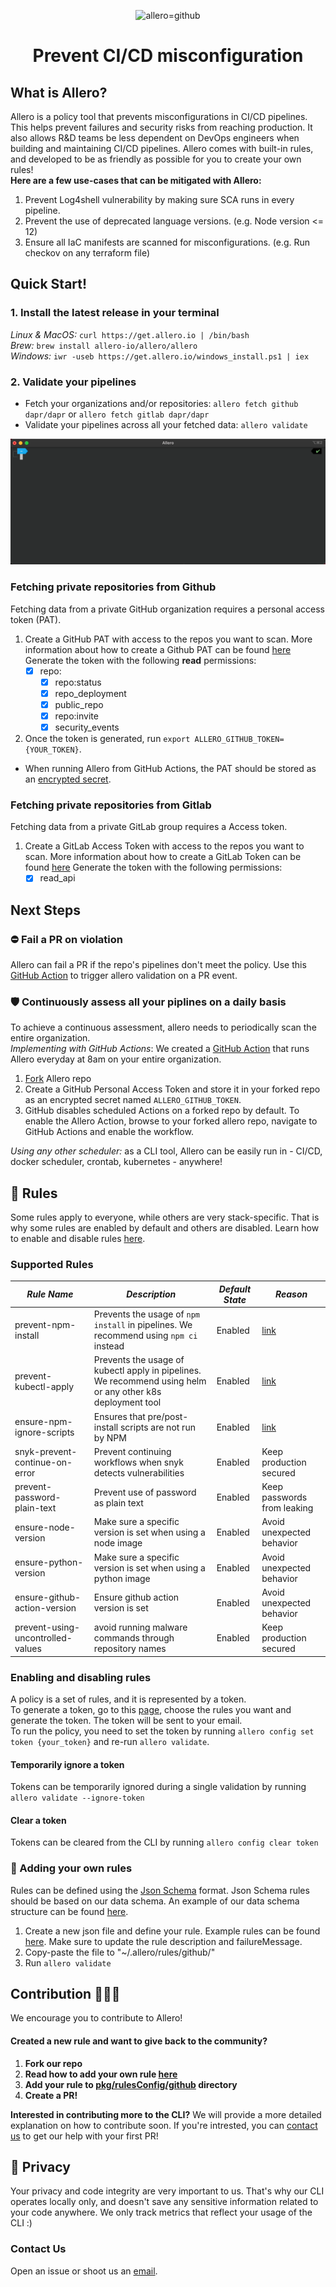<p align="center">
 <img src="./static/allero_banner.png" alt="allero=github" border="0" />
</p>

<h1 align="center">
Prevent CI/CD misconfiguration
</h1>

## What is Allero?
Allero is a policy tool that prevents misconfigurations in CI/CD pipelines. 
This helps prevent failures and security risks from reaching production. It also allows R&D teams be less dependent on DevOps engineers when building and maintaining CI/CD pipelines.
Allero comes with built-in rules, and developed to be as friendly as possible for you to create your own rules!  
**Here are a few use-cases that can be mitigated with Allero:**
1. Prevent Log4shell vulnerability by making sure SCA runs in every pipeline.
2. Prevent the use of deprecated language versions. (e.g. Node version <= 12)  
3. Ensure all IaC manifests are scanned for misconfigurations. (e.g. Run checkov on any terraform file)

## Quick Start!
### 1. Install the latest release in your terminal
_Linux & MacOS:_ `curl https://get.allero.io | /bin/bash`  
_Brew:_ `brew install allero-io/allero/allero`  
_Windows:_ `iwr -useb https://get.allero.io/windows_install.ps1 | iex`


### 2. Validate your pipelines
* Fetch your organizations and/or repositories: `allero fetch github dapr/dapr`  or `allero fetch gitlab dapr/dapr`
* Validate your pipelines across all your fetched data: `allero validate`

<img src="./static/allero_validate.gif" alt="allero-cli">

### Fetching private repositories from Github
Fetching data from a private GitHub organization requires a personal access token (PAT).
1. Create a GitHub PAT with access to the repos you want to scan. More information about how to create a Github PAT can be found [here](https://docs.github.com/en/authentication/keeping-your-account-and-data-secure/creating-a-personal-access-token#creating-a-token) 
Generate the token with the following **read** permissions:
    - [x]  repo:
        - [x]  repo:status
        - [x]  repo_deployment
        - [x]  public_repo
        - [x]  repo:invite
        - [x]  security_events

2. Once the token is generated, run `export ALLERO_GITHUB_TOKEN={YOUR_TOKEN}`.  
- When running Allero from GitHub Actions, the PAT should be stored as an [encrypted secret](https://docs.github.com/en/actions/security-guides/encrypted-secrets#creating-encrypted-secrets-for-a-repository).

### Fetching private repositories from Gitlab
Fetching data from a private GitLab group requires a Access token.
1. Create a GitLab Access Token with access to the repos you want to scan. More information about how to create a GitLab Token can be found [here](https://docs.gitlab.com/ee/user/profile/personal_access_tokens.html) 
Generate the token with the following permissions:
    - [x]  read_api

## Next Steps
### ⛔️ Fail a PR on violation 
Allero can fail a PR if the repo's pipelines don't meet the policy.
Use this [GitHub Action](https://github.com/allero-io/allero/tree/main/examples/integrations/allero-validate-on-pr.yml) to trigger allero validation on a PR event.
### 🛡 Continuously assess all your piplines on a daily basis 
To achieve a continuous assessment, allero needs to periodically scan the entire organization.  
_Implementing with GitHub Actions_: We created a [GitHub Action](https://github.com/allero-io/allero/tree/main/examples/integrations/allero-continuous-validation.yml) that runs Allero everyday at 8am on your entire organization.
1. [Fork](https://github.com/allero-io/allero/fork) Allero repo
2. Create a GitHub Personal Access Token and store it in your forked repo as an encrypted secret named `ALLERO_GITHUB_TOKEN`.
3. GitHub disables scheduled Actions on a forked repo by default. To enable the Allero Action, browse to your forked allero repo, navigate to GitHub Actions and enable the workflow. 

_Using any other scheduler:_ as a CLI tool, Allero can be easily run in - CI/CD, docker scheduler, crontab, kubernetes - anywhere!

## 🚨 Rules
Some rules apply to everyone, while others are very stack-specific. That is why some rules are enabled by default and others are disabled. Learn how to enable and disable rules [here](https://github.com/allero-io/allero/tree/feature/selective-rules-docs#enabling-and-disabling-rules).

### Supported Rules

| _Rule Name_               | _Description_                                            | _Default State_               | _Reason_                                                                                                               |
| ------------------------- | -------------------------------------------------------- | ----------------------------- | ---------------------------------------------------------------------------------------------------------------------- |
| prevent-npm-install       | Prevents the usage of `npm install` in pipelines. We recommend using `npm ci` instead           | Enabled | [link](https://betterprogramming.pub/npm-ci-vs-npm-install-which-should-you-use-in-your-node-js-projects-51e07cb71e26) |
| prevent-kubectl-apply     | Prevents the usage of kubectl apply in pipelines. We recommend using helm or any other k8s deployment tool         | Enabled | [link](https://medium.com/@RedBaronDr1/helm-vs-kubectl-5aaf2dba7d71)                                                   |
| ensure-npm-ignore-scripts | Ensures that pre/post-install scripts are not run by NPM | Enabled | [link](https://snyk.io/blog/ten-npm-security-best-practices/)                                                     |
| snyk-prevent-continue-on-error | Prevent continuing workflows when snyk detects vulnerabilities | Enabled | Keep production secured
| prevent-password-plain-text | Prevent use of password as plain text | Enabled | Keep passwords from leaking
| ensure-node-version | Make sure a specific version is set when using a node image | Enabled | Avoid unexpected behavior
| ensure-python-version | Make sure a specific version is set when using a python image | Enabled | Avoid unexpected behavior
| ensure-github-action-version | Ensure github action version is set | Enabled | Avoid unexpected behavior
| prevent-using-uncontrolled-values | avoid running malware commands through repository names | Enabled | Keep production secured

### Enabling and disabling rules
A policy is a set of rules, and it is represented by a token.  
To generate a token, go to this [page](https://www.allero.io/selective-rules), choose the rules you want and generate the token. The token will be sent to your email.   
To run the policy, you need to set the token by running `allero config set token {your_token}` and re-run `allero validate`. 

#### Temporarily ignore a token
Tokens can be temporarily ignored during a single validation by running `allero validate --ignore-token`  
#### Clear a token
Tokens can be cleared from the CLI by running `allero config clear token`

### 📝 Adding your own rules
Rules can be defined using the [Json Schema](https://json-schema.org/) format. Json Schema rules should be based on our data schema. An example of our data schema structure can be found [here](https://github.com/allero-io/allero/tree/main/examples/rules/data-schema-example.json).
1. Create a new json file and define your rule. Example rules can be found [here](https://github.com/allero-io/allero/tree/main/examples/rules).
Make sure to update the rule description and failureMessage.
2. Copy-paste the file to "~/.allero/rules/github/"
3. Run `allero validate`

## Contribution 👩🏽‍💻
We encourage you to contribute to Allero!
#### Created a new rule and want to give back to the community?
1. **Fork our repo**
2. **Read how to add your own rule [here](#adding-your-own-rules)**
3. **Add your rule to [pkg/rulesConfig/github](https://github.com/allero-io/allero/tree/main/pkg/rulesConfig/defaultRules/github) directory**
4. **Create a PR!**

**Interested in contributing more to the CLI?**
We will provide a more detailed explanation on how to contribute soon. If you're intrested, you can [contact us](mailto:contact@allero.io) to get our help with your first PR!

## 🔏 Privacy
Your privacy and code integrity are very important to us. That's why our CLI operates locally only, and doesn't save any sensitive information related to your code anywhere. We only track metrics that reflect your usage of the CLI :)
### Contact Us
Open an issue or shoot us an [email](mailto:contact@allero.io).

